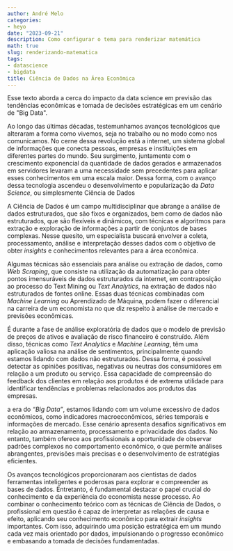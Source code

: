 ```yaml
---
author: André Melo
categories:
- heyo
date: "2023-09-21"
description: Como configurar o tema para renderizar matemática
math: true
slug: renderizando-matematica
tags:
- datascience
- bigdata
title: Ciência de Dados na Área Econômica
---
```


Esse texto aborda a cerca do impacto da data science em previsão das tendências econômicas e tomada de decisões estratégicas em um cenário de "Big Data".

<!--more-->

Ao longo das últimas décadas, testemunhamos avanços tecnológicos que alteraram a forma como vivemos, seja no trabalho ou no modo como nos comunicamos. No cerne dessa revolução está a internet, um sistema global de informações que conecta pessoas, empresas e instituições em diferentes partes do mundo. Seu surgimento, juntamente com o crescimento exponencial da quantidade de dados gerados e armazenados em servidores levaram a uma necessidade sem precedentes para aplicar esses conhecimentos em uma escala maior. Dessa forma, com o avanço dessa tecnologia ascendeu o desenvolvimento e popularização da *Data Science*, ou simplesmente Ciência de Dados

A Ciência de Dados é um campo multidisciplinar que abrange a análise de dados estruturados, que são fixos e organizados, bem como de dados não estruturados, que são flexíveis e dinâmicos, com técnicas e algoritmos para extração e exploração de informações a partir de conjuntos de bases complexas. Nesse quesito, um especialista buscará
envolver a coleta, processamento, análise e interpretação desses dados com o objetivo de obter *insights* e conhecimentos relevantes para a área econômica.

Algumas técnicas são essenciais para análise ou extração de dados, como *Web Scraping*, que consiste na utilização da automatização para obter pontos imensuráveis de dados estruturados da internet, em contraposição ao processo do Text Mining ou *Text Analytics*, na extração de dados não estruturados de fontes online. Essas duas técnicas combinadas com *Machine Learning* ou Aprendizado de Máquina, podem fazer o diferencial na carreira de um economista no que diz respeito à análise de mercado e previsões econômicas.

É durante a fase de análise exploratória de dados que o modelo de previsão de preços de ativos e avaliação de risco financeiro é construído. Além disso, técnicas como *Text Analytics* e *Machine Learning*, têm uma aplicação valiosa na análise de sentimentos, principalmente quando estamos lidando com dados não estruturados. Dessa forma, é possível detectar as opiniões positivas, negativas ou neutras dos consumidores em relação a um produto ou serviço. Essa capacidade de compreensão do feedback dos clientes em relação aos produtos é de extrema utilidade para identificar tendências e problemas relacionados aos produtos das empresas.

a era do *“Big Data”*, estamos lidando com um volume excessivo de dados econômicos, como indicadores macroeconômicos, séries temporais e informações de mercado. Esse cenário apresenta desafios significativos em relação ao armazenamento, processamento e privacidade dos dados. No entanto, também oferece aos profissionais a oportunidade de observar padrões complexos no comportamento econômico, o que permite análises abrangentes, previsões mais precisas e o desenvolvimento de estratégias eficientes.

Os avanços tecnológicos proporcionaram aos cientistas de dados ferramentas inteligentes e poderosas para explorar e compreender as bases de dados. Entretanto, é fundamental destacar o papel crucial do conhecimento e da experiência do economista nesse processo. Ao combinar o conhecimento teórico com as técnicas de Ciência de Dados, o profissional em questão é capaz de interpretar as relações de causa e efeito, aplicando seu conhecimento econômico para extrair *insights* importantes. Com isso, adquirindo uma posição estratégica em um mundo cada vez mais orientado por dados, impulsionando o progresso econômico e embasando a tomada de decisões fundamentadas.
